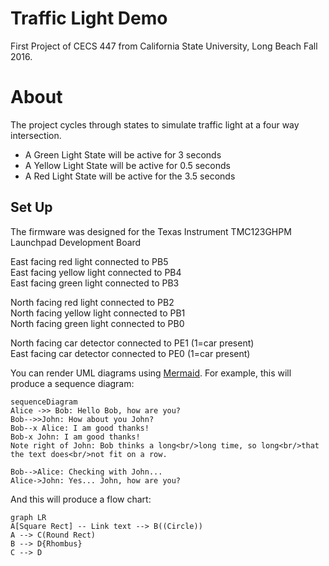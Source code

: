 # Traffic Light Demo

First Project of CECS 447 from California State University, Long Beach Fall 2016.

# About

The project cycles through states to simulate traffic light at a four way intersection. 

 * A Green Light State will be active for 3 seconds
 * A Yellow Light State will be active for 0.5 seconds
 * A Red Light State will be active for the 3.5 seconds

## Set Up

The firmware was designed for the Texas Instrument TMC123GHPM Launchpad Development Board

East facing red light connected to PB5											
East facing yellow light connected to PB4										
East facing green light connected to PB3										

North facing red light connected to PB2											
North facing yellow light connected to PB1										
North facing green light connected to PB0										
																																
North facing car detector connected to PE1 (1=car present)		
East facing car detector connected to PE0 (1=car present)		

You can render UML diagrams using [Mermaid](https://mermaidjs.github.io/). For example, this will produce a sequence diagram:

```mermaid
sequenceDiagram
Alice ->> Bob: Hello Bob, how are you?
Bob-->>John: How about you John?
Bob--x Alice: I am good thanks!
Bob-x John: I am good thanks!
Note right of John: Bob thinks a long<br/>long time, so long<br/>that the text does<br/>not fit on a row.

Bob-->Alice: Checking with John...
Alice->John: Yes... John, how are you?
```

And this will produce a flow chart:

```mermaid
graph LR
A[Square Rect] -- Link text --> B((Circle))
A --> C(Round Rect)
B --> D{Rhombus}
C --> D
```